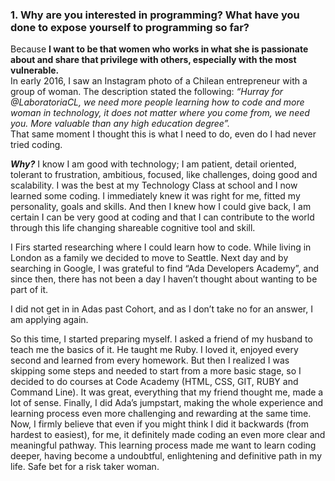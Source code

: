 ### 1. Why are you interested in programming? What have you done to expose yourself to programming so far?
Because **I want to be that women who works in what she is passionate about and share that privilege with others, especially with the most vulnerable.**  
In early 2016, I saw an Instagram photo of a Chilean entrepreneur with a group of woman. The description stated the following: _“Hurray for @LaboratoriaCL, we need more people learning how to code and more woman in technology, it does not matter where you come from, we need you. More valuable than any high education degree”._  
That same moment I thought this is what I need to do, even do I had never tried coding.

_**Why?**_ I know I am good with technology; I am patient, detail oriented, tolerant to frustration, ambitious, focused, like challenges, doing good and scalability. I was the best at my Technology Class at school and I now learned some coding. I immediately knew it was right for me, fitted my personality, goals and skills. And then I knew how I could give back, I am certain I can be very good at coding and that I can contribute to the world through this life changing shareable cognitive tool and skill.

I Firs started researching where I could learn how to code. While living in London as a family we decided to move to Seattle. Next day and by searching in Google, I was grateful to find “Ada Developers Academy”, and since then, there has not been a day I haven’t thought about wanting to be part of it.  

I did not get in in Adas past Cohort, and as I don’t take no for an answer, I am applying again.

 So this time, I started preparing myself. I asked a friend of my husband to teach me the basics of it. He taught me Ruby. I loved it, enjoyed every second and learned from every homework. But then I realized I was skipping some steps and needed to start from a more basic stage, so I decided to do courses at Code Academy (HTML, CSS, GIT, RUBY and Command Line). It was great, everything that my friend thought me, made a lot of sense. Finally, I did Ada’s jumpstart, making the whole experience and learning process even more challenging and rewarding at the same time. Now, I firmly believe that even if you might think I did it backwards (from hardest to easiest), for me, it definitely made coding an even more clear and meaningful pathway. This learning process made me want to learn coding deeper, having become a undoubtful, enlightening and definitive path in my life. Safe bet for a risk taker woman.  

